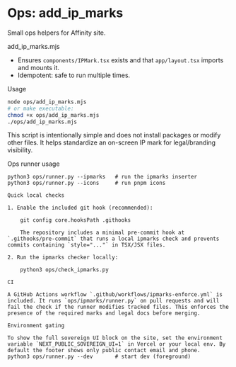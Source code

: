 # Ops: add_ip_marks

Small ops helpers for Affinity site.

add_ip_marks.mjs
- Ensures `components/IPMark.tsx` exists and that `app/layout.tsx` imports and mounts it.
- Idempotent: safe to run multiple times.

Usage

```bash
node ops/add_ip_marks.mjs
# or make executable:
chmod +x ops/add_ip_marks.mjs
./ops/add_ip_marks.mjs
```

This script is intentionally simple and does not install packages or modify other files. It helps standardize an on-screen IP mark for legal/branding visibility.

Ops runner usage

```
python3 ops/runner.py --ipmarks   # run the ipmarks inserter
python3 ops/runner.py --icons     # run pnpm icons

Quick local checks

1. Enable the included git hook (recommended):

	git config core.hooksPath .githooks

	The repository includes a minimal pre-commit hook at `.githooks/pre-commit` that runs a local ipmarks check and prevents commits containing `style="..."` in TSX/JSX files.

2. Run the ipmarks checker locally:

	python3 ops/check_ipmarks.py

CI

A GitHub Actions workflow `.github/workflows/ipmarks-enforce.yml` is included. It runs `ops/ipmarks/runner.py` on pull requests and will fail the check if the runner modifies tracked files. This enforces the presence of the required marks and legal docs before merging.

Environment gating

To show the full sovereign UI block on the site, set the environment variable `NEXT_PUBLIC_SOVEREIGN_UI=1` in Vercel or your local env. By default the footer shows only public contact email and phone.
python3 ops/runner.py --dev       # start dev (foreground)
```
